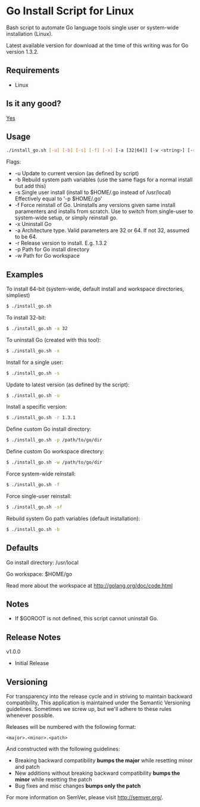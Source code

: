 Go Install Script for Linux
===========================

Bash script to automate Go language tools single user or system-wide installation (Linux).

Latest available version for download at the time of this writing was for Go version 1.3.2.

Requirements
------------

* Linux

Is it any good?
---------------

[Yes](https://news.ycombinator.com/item?id=3067434)

Usage
-----

```bash
./install_go.sh [-u] [-b] [-s] [-f] [-x] [-a [32|64]] [-w <string>] [-r <string>] [-p <string>]
```

Flags:
* -u Update to current version (as defined by script)
* -b Rebuild system path variables (use the same flags for a normal install but add this)
* -s Single user install (install to $HOME/.go instead of /usr/local)
     Effectively equal to '-p $HOME/.go'
* -f Force reinstall of Go. Uninstalls any versions given same install paramenters
     and installs from scratch. Use to switch from single-user to system-wide setup,
     or simply reinstall go.
* -x Uninstall Go
* -a Architecture type. Valid parameters are 32 or 64. If not 32, assumed to be 64.
* -r Release version to install. E.g. 1.3.2
* -p Path for Go install directory
* -w Path for Go workspace

Examples
--------

To install 64-bit (system-wide, default install and workspace directories, simpliest)

```bash
$ ./install_go.sh
```

To install 32-bit:

```bash
$ ./install_go.sh -a 32
```

To uninstall Go (created with this tool):

```bash
$ ./install_go.sh -x
```

Install for a single user:

```bash
$ ./install_go.sh -s
```

Update to latest version (as defined by the script):

```bash
$ ./install_go.sh -u
```

Install a specific version:

```bash
$ ./install_go.sh -r 1.3.1
```

Define custom Go install directory:

```bash
$ ./install_go.sh -p /path/to/go/dir
```

Define custom Go workspace directory:

```bash
$ ./install_go.sh -w /path/to/go/dir
```

Force system-wide reinstall:

```bash
$ ./install_go.sh -f
```

Force single-user reinstall:

```bash
$ ./install_go.sh -sf
```

Rebuild system Go path variables (default installation):

```bash
$ ./install_go.sh -b
```

Defaults
--------

Go install directory: /usr/local

Go workspace: $HOME/go

Read more about the workspace at http://golang.org/doc/code.html

Notes
-----

* If $GOROOT is not defined, this script cannot uninstall Go.

Release Notes
-------------

v1.0.0

- Initial Release

Versioning
----------

For transparency into the release cycle and in striving to maintain backward compatibility,
This application is maintained under the Semantic Versioning guidelines.
Sometimes we screw up, but we'll adhere to these rules whenever possible.

Releases will be numbered with the following format:

`<major>.<minor>.<patch>`

And constructed with the following guidelines:

- Breaking backward compatibility **bumps the major** while resetting minor and patch
- New additions without breaking backward compatibility **bumps the minor** while resetting the patch
- Bug fixes and misc changes **bumps only the patch**

For more information on SemVer, please visit <http://semver.org/>.